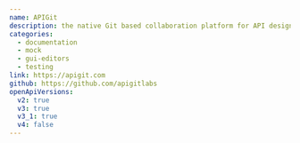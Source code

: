 ```yaml
---
name: APIGit
description: the native Git based collaboration platform for API design, document, mock, testing and share.
categories:
  - documentation
  - mock
  - gui-editors
  - testing
link: https://apigit.com
github: https://github.com/apigitlabs
openApiVersions:
  v2: true
  v3: true
  v3_1: true
  v4: false
---
```

